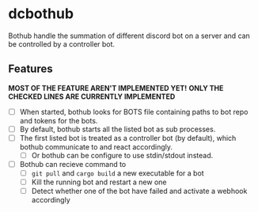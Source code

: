 # dcbothub

Bothub handle the summation of different discord bot on a server and can be controlled by a controller bot.

## Features

**MOST OF THE FEATURE AREN'T IMPLEMENTED YET!**
**ONLY THE CHECKED LINES ARE CURRENTLY IMPLEMENTED**

- [ ] When started, bothub looks for BOTS file containing paths to bot repo and tokens for the bots.
- [ ] By default, bothub starts all the listed bot as sub processes.
- [ ] The first listed bot is treated as a controller bot (by default), which bothub communicate to and react accordingly.
  - [ ] Or bothub can be configure to use stdin/stdout instead.
- [ ] Bothub can recieve command to
  - [ ] `git pull` and `cargo build` a new executable for a bot
  - [ ] Kill the running bot and restart a new one
  - [ ] Detect whether one of the bot have failed and activate a webhook accordingly
